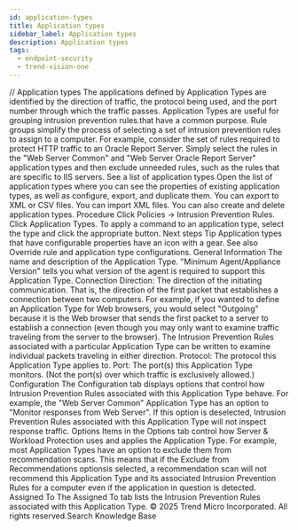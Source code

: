 ```yaml
---
id: application-types
title: Application types
sidebar_label: Application types
description: Application types
tags:
  - endpoint-security
  - trend-vision-one
---
```


/*<![CDATA[*/ $('#title').html($('meta[name=map-description]').attr('content')); /*]]>*/ Application types The applications defined by Application Types are identified by the direction of traffic, the protocol being used, and the port number through which the traffic passes. Application Types are useful for grouping intrusion prevention rules.that have a common purpose. Rule groups simplify the process of selecting a set of intrusion prevention rules to assign to a computer. For example, consider the set of rules required to protect HTTP traffic to an Oracle Report Server. Simply select the rules in the "Web Server Common" and "Web Server Oracle Report Server" application types and then exclude unneeded rules, such as the rules that are specific to IIS servers. See a list of application types Open the list of application types where you can see the properties of existing application types, as well as configure, export, and duplicate them. You can export to XML or CSV files. You can import XML files. You can also create and delete application types. Procedure Click Policies → Intrusion Prevention Rules. Click Application Types. To apply a command to an application type, select the type and click the appropriate button. Next steps Tip Application types that have configurable properties have an icon with a gear. See also Override rule and application type configurations. General Information The name and description of the Application Type. "Minimum Agent/Appliance Version" tells you what version of the agent is required to support this Application Type. Connection Direction: The direction of the initiating communication. That is, the direction of the first packet that establishes a connection between two computers. For example, if you wanted to define an Application Type for Web browsers, you would select "Outgoing" because it is the Web browser that sends the first packet to a server to establish a connection (even though you may only want to examine traffic traveling from the server to the browser). The Intrusion Prevention Rules associated with a particular Application Type can be written to examine individual packets traveling in either direction. Protocol: The protocol this Application Type applies to. Port: The port(s) this Application Type monitors. (Not the port(s) over which traffic is exclusively allowed.) Configuration The Configuration tab displays options that control how Intrusion Prevention Rules associated with this Application Type behave. For example, the "Web Server Common" Application Type has an option to "Monitor responses from Web Server". If this option is deselected, Intrusion Prevention Rules associated with this Application Type will not inspect response traffic. Options Items in the Options tab control how Server & Workload Protection uses and applies the Application Type. For example, most Application Types have an option to exclude them from recommendation scans. This means that if the Exclude from Recommendations optionsis selected, a recommendation scan will not recommend this Application Type and its associated Intrusion Prevention Rules for a computer even if the application in question is detected. Assigned To The Assigned To tab lists the Intrusion Prevention Rules associated with this Application Type. © 2025 Trend Micro Incorporated. All rights reserved.Search Knowledge Base